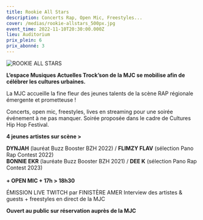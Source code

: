 ```yaml
---
title: Rookie All Stars
description: Concerts Rap, Open Mic, Freestyles...
cover: /medias/rookie-allstars_500px.jpg
event_time: 2022-11-10T20:30:00.000Z
lieu: Auditorium
prix_plein: 6
prix_abonné: 3
---
```

![](/medias/rookie-allstars_500px.jpg "ROOKIE ALL STARS")

**L’espace Musiques Actuelles Trock’son de la MJC se mobilise afin de célébrer les cultures urbaines.**

La MJC accueille la fine fleur des jeunes talents de la scène RAP régionale émergente et prometteuse !

Concerts, open mic, freestyles, lives en streaming pour une soirée événement à ne pas manquer.
Soirée proposée dans le cadre de Cultures Hip Hop Festival.

**4 jeunes artistes sur scène >** 

**DYNJAH** (lauréat Buzz Booster BZH 2022) / **FLIMZY FLAV** (sélection Pano Rap Contest 2022)\
**BONNIE EKR** (lauréate Buzz Booster BZH 2021) / **DEE K** (sélection Pano Rap Contest 2023)\
\
**+ OPEN MIC + 17h > 18h30**

ÉMISSION LIVE TWITCH par FINISTÈRE AMER
Interview des artistes & guests + freestyles en direct de la MJC

**Ouvert au public sur réservation auprès de la MJC**